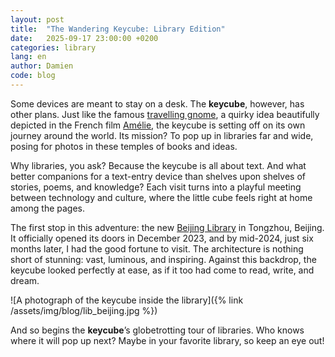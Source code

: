 ```yaml
---
layout: post
title:  "The Wandering Keycube: Library Edition"
date:   2025-09-17 23:00:00 +0200
categories: library
lang: en
author: Damien
code: blog
---
```

Some devices are meant to stay on a desk. The **keycube**, however, has other plans. Just like the famous [travelling gnome](https://en.wikipedia.org/wiki/Travelling_gnome), a quirky idea beautifully depicted in the French film [Amélie](https://en.wikipedia.org/wiki/Am%C3%A9lie), the keycube is setting off on its own journey around the world. Its mission? To pop up in libraries far and wide, posing for photos in these temples of books and ideas.

Why libraries, you ask? Because the keycube is all about text. And what better companions for a text-entry device than shelves upon shelves of stories, poems, and knowledge? Each visit turns into a playful meeting between technology and culture, where the little cube feels right at home among the pages.

The first stop in this adventure: the new [Beijing Library](https://en.wikipedia.org/wiki/Beijing_Library) in Tongzhou, Beijing. It officially opened its doors in December 2023, and by mid-2024, just six months later, I had the good fortune to visit. The architecture is nothing short of stunning: vast, luminous, and inspiring. Against this backdrop, the keycube looked perfectly at ease, as if it too had come to read, write, and dream.

![A photograph of the keycube inside the library]({% link /assets/img/blog/lib_beijing.jpg %})

And so begins the **keycube**’s globetrotting tour of libraries. Who knows where it will pop up next? Maybe in your favorite library, so keep an eye out!